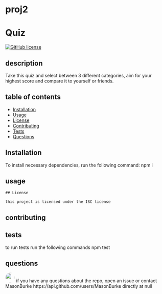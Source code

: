 # proj2
# Quiz
[![GitHub license](https://img.shields.io/badge/license-ISC-blue.svg)](https://github.com/MasonBurke/proj2)

## description

Take this quiz and select between 3 different categories, aim for your highest score and compare it to yourself or friends.

## table of contents

* [Installation](#installation)
* [Usage](#usage)
* [License](#license)
* [Contributing](#contributing)
* [Tests](#tests)
* [Questions](#questions)
## Installation
To install necessary dependencies, run the following command:
npm i

## usage



    ## License 

    this project is licensed under the ISC license
    

## contributing


## tests
to run tests run the following commands
npm test

## questions
<img src="https://avatars1.githubusercontent.com/u/62030396?v=4" style="border-radius: 16px;" width="30"/>
if you have any questions about the repo, open an issue or contact MasonBurke https://api.github.com/users/MasonBurke directly at null

